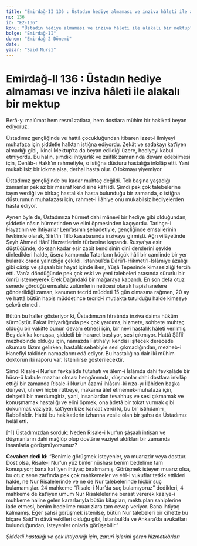 ```yaml
---
title: "Emirdağ-II 136 : Üstadın hediye almaması ve inziva hâleti ile alakalı bir mektup"
no: 136
id: "E2-136"
konu: "Üstadın hediye almaması ve inziva hâleti ile alakalı bir mektup"
bolge: "Emirdağ-II"
donem: "Emirdağ 2 Dönemi"
date: 
yazar: "Said Nursî"
---
```


# Emirdağ-II 136 : Üstadın hediye almaması ve inziva hâleti ile alakalı bir mektup

<p class="takdim">Berâ-yı malûmat hem resmî zatlara, hem dostlara mühim bir hakikati beyan ediyoruz:</p>

Üstadımız gençliğinde ve hattâ çocukluğundan itibaren izzet-i ilmiyeyi muhafaza için şiddetle halktan istiğna ediyordu. Zekât ve sadakayı kat’iyen almadığı gibi, İkinci Mektup’ta da beyan edildiği üzere, hediyeyi kabul etmiyordu. Bu halin, şimdiki ihtiyarlık ve zaiflik zamanında devam edebilmesi için, Cenâb-ı Hakk’ın rahmetiyle, o istiğna düsturu hastalığa inkılâp etti. Yani mukabilsiz bir lokma alsa, derhal hasta olur. O lokmayı yiyemiyor.

Üstadımız gençliğinde bu kadar muhtaç değildi. Tek başına yaşadığı zamanlar pek az bir masraf kendisine kâfi idi. Şimdi pek çok talebelerine tayın verdiği ve birkaç hastalıkla hasta bulunduğu bir zamanda, o istiğna düsturunun muhafazası için, rahmet-i İlâhiye onu mukabilsiz hediyelerden hasta ediyor.

Aynen öyle de, Üstadımıza hürmet dahi mânevî bir hediye gibi olduğundan, şiddetle nâsın hürmetinden ve elini öpmesinden kaçıyordu. Tarihçe-i Hayatının ve İhtiyarlar Lem’asının şehadetiyle, gençliğinde emsallerinin fevkinde olarak, Siirt’in Tillo kasabasında inzivaya girmişti. Ağrı vilâyetinde Şeyh Ahmed Hânî Hazretlerinin türbesine kapandı. Rusya’ya esir düştüğünde, doksan kadar esir zabit kendisinin dinî derslerini şevkle dinledikleri halde, üsera kampında Tatarların küçük hâli bir camiinde bir yer bularak orada yalnızlığa çekildi. İstanbul’da Dârü’l-Hikmeti’l-İslâmiye âzâlığı gibi câzip ve şâşaalı bir hayat içinde iken, Yûşâ Tepesinde kimsesizliği tercih etti. Van’a döndüğünde pek çok eski ve yeni talebeleri arasında sürurlu bir ömrü istemeyerek Erek Dağındaki bir mağaraya kapandı. En son defa otuz senede gördüğü emsalsiz zulümlerin neticesi olarak hapishanelere gönderildiği zaman, kanunen tecrid müddeti 15 gün olmasına rağmen, 20 ay ve hattâ bütün hapis müddetince tecrid-i mutlakta tutulduğu halde kimseye şekvâ etmedi.

Bütün bu haller gösteriyor ki, Üstadımızın fıtratında inziva daima hüküm sürmüştür. Fakat ihtiyarlığında pek çok yardıma, hizmete, sohbete muhtaç olduğu bir vakitte bunun devam etmesi için, bir nevi hastalık hâleti verilmiş. Beş dakika konuşsa, şiddetli bir hararet başlıyor, sesi çıkmıyor. Hattâ Şâfiî mezhebinde olduğu için, namazda Fatiha’yı kendisi işitecek derecede okuması lâzım gelirken, hastalık sebebiyle sesi çıkmadığından, mezheb-i Hanefîyi takliden namazlarını edâ ediyor. Bu hastalığına dair iki mühim doktorun iki raporu var. İstenilirse gösterilecektir.

Şimdi Risale-i Nur’un fevkalâde fütuhatı ve âlem-i İslâmda dahi fevkalâde bir hüsn-ü kabule mazhar olması hengâmında, düşmanlar dahi dostlara inkılâp ettiği bir zamanda Risale-i Nur’un âzamî ihlâsını-ki rıza-yı İlâhîden başka dünyevî, uhrevî hiçbir rütbeye, makama âlet etmemek-muhafaza için, dehşetli bir merdumgiriz, yani, insanlardan tevahhuş ve sesi çıkmamak ve konuşmamak hastalığı ve elini öpmek, ona âdetâ bir tokat vurmak gibi dokunmak vaziyeti, kat’iyen bize kanaat verdi ki, bu bir istihdam-ı Rabbânîdir. Hattâ bu hakikatlerin izharına vesile olan bir şahsı da Üstadımız helâl etti.

[^1] Üstadımızdan sorduk: Neden Risale-i Nur’un şâşaalı intişarı ve düşmanların dahi mağlûp olup dostâne vaziyet aldıkları bir zamanda insanlarla görüşmüyorsunuz?

**Cevaben dedi ki:** “Benimle görüşmek isteyenler, ya muarızdır veya dosttur. Dost olsa, Risale-i Nur’un yüz binler nüshası benim bedelime tam konuşuyor; bana kat’iyen ihtiyaç bırakmamış. Görüşmek isteyen muarız olsa, bu otuz sene zarfında pek çok mahkemeler ve ehl-i vukuflar tetkik ettikleri halde, ne Nur Risalelerinde ve ne de Nur talebelerinde hiçbir suç bulamamışlar. 24 mahkeme “Risale-i Nur’da suç bulamıyoruz” dedikleri, 4 mahkeme de kat’iyen umum Nur Risalelelerine beraat vererek kaziye-i muhkeme haline gelen kararlarıyla bütün kitapları, mektupları sahiplerine iade etmesi, benim bedelime muarızlara tam cevap veriyor. Bana ihtiyaç kalmamış. Eğer şahsî görüşmek istenilse, bütün Nur talebeleri bir cihette bu biçare Said’in dâvâ vekilleri olduğu gibi, İstanbul’da ve Ankara’da avukatları bulunduğundan, isteyenler onlarla görüşebilir.”

*Şiddetli hastalığı ve çok ihtiyarlığı için,*
*zarurî işlerini gören hizmetkârları*
